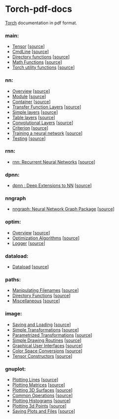 # Torch-pdf-docs
[Torch](http://torch.ch/docs/package-docs.html) documentation in pdf format.


### main:
- [Tensor](https://github.com/tastyminerals/Torch-pdf-docs/blob/master/Tensor.pdf) [[source](https://github.com/torch/torch7/blob/master/doc/tensor.md)]
- [CmdLine](https://github.com/tastyminerals/Torch-pdf-docs/blob/master/CmdLine.pdf) [[source](https://github.com/torch/torch7/blob/master/doc/cmdline.md)]
- [Directory functions](https://github.com/tastyminerals/Torch-pdf-docs/blob/master/Directory%20Functions.pdf) [[source](https://github.com/torch/paths/blob/master/doc/dirfunctions.md)]
- [Math Functions](https://github.com/tastyminerals/Torch-pdf-docs/blob/master/Math%20Functions.pdf) [[source](https://github.com/torch/torch7/blob/master/doc/maths.md)]
- [Torch utility functions](https://github.com/tastyminerals/Torch-pdf-docs/blob/master/Utility%20Functions.pdf) [[source](https://github.com/torch/torch7/blob/master/doc/utility.md)]

### nn:
- [Overview](https://github.com/tastyminerals/Torch-pdf-docs/blob/master/nn/Overview.pdf) [[source](https://github.com/torch/nn/blob/master/doc/overview.md#nn.overview.dok)]
- [Module](https://github.com/tastyminerals/Torch-pdf-docs/blob/master/nn/Module.pdf) [[source](https://github.com/torch/nn/blob/master/doc/module.md#nn.Module)]
- [Container](https://github.com/tastyminerals/Torch-pdf-docs/blob/master/nn/Container.pdf) [[source](https://github.com/torch/nn/blob/master/doc/containers.md#nn.Containers)]
- [Transfer Function Layers](https://github.com/tastyminerals/Torch-pdf-docs/blob/master/nn/Transfer%20Functions.pdf) [[source](https://github.com/torch/nn/blob/master/doc/transfer.md#nn.transfer.dok)]
- [Simple layers](https://github.com/tastyminerals/Torch-pdf-docs/blob/master/nn/Simple%20Layers.pdf) [[source](https://github.com/torch/nn/blob/master/doc/simple.md#nn.simplelayers.dok)]
- [Table layers](https://github.com/tastyminerals/Torch-pdf-docs/blob/master/nn/Table%20Layers.pdf) [[source](https://github.com/torch/nn/blob/master/doc/table.md#nn.TableLayers)]
- [Convolutional Layers](https://github.com/tastyminerals/Torch-pdf-docs/blob/master/nn/Convolutional%20layers.pdf) [[source](https://github.com/torch/nn/blob/master/doc/convolution.md)]
- [Criterion](https://github.com/tastyminerals/Torch-pdf-docs/blob/master/nn/Criterion.pdf) [[source](https://github.com/torch/nn/blob/master/doc/criterion.md#nn.Criterions)]
- [Training a neural network](https://github.com/tastyminerals/Torch-pdf-docs/blob/master/nn/Training.pdf) [[source](https://github.com/torch/nn/blob/master/doc/training.md#nn.traningneuralnet.dok)]
- [Testing](https://github.com/tastyminerals/Torch-pdf-docs/blob/master/nn/Testing.pdf) [[source](https://github.com/torch/nn/blob/master/doc/testing.md)]

### rnn:
- [rnn: Recurrent Neural Networks](https://github.com/tastyminerals/Torch-pdf-docs/blob/master/rnn/rnn.pdf) [[source](https://github.com/Element-Research/rnn)]

### dpnn:
- [dpnn : Deep Extensions to NN](https://github.com/tastyminerals/Torch-pdf-docs/blob/master/dpnn/dpnn.pdf) [[source](https://github.com/Element-Research/dpnn)]

### nngraph
- [nngraph: Neural Network Graph Package](https://github.com/tastyminerals/Torch-pdf-docs/blob/master/nngraph/Neural%20Network%20Graph%20Package.pdf) [[source](https://github.com/torch/nngraph/blob/master/README.md)]

### optim:
- [Overview](https://github.com/tastyminerals/Torch-pdf-docs/blob/master/optim/Overview.pdf) [[source](https://github.com/torch/optim/blob/master/doc/intro.md)]
- [Optimization Algorithms](https://github.com/tastyminerals/Torch-pdf-docs/blob/master/optim/Optimization%20Algorithms.pdf) [[source](https://github.com/torch/optim/blob/master/doc/algos.md)]
- [Logger](https://github.com/tastyminerals/Torch-pdf-docs/blob/master/optim/Logger.pdf) [[source](https://github.com/torch/optim/blob/master/doc/logger.md)]

### dataload:
- [Dataload](https://github.com/tastyminerals/Torch-pdf-docs/blob/master/dataload/dataload.pdf) [[source](https://github.com/Element-Research/dataload)]

### paths:
- [Manipulating Filenames](https://github.com/tastyminerals/Torch-pdf-docs/blob/master/paths/Manipulating%20Filenames.pdf) [[source](https://github.com/torch/paths/blob/master/doc/filenames.md)]
- [Directory Functions](https://github.com/tastyminerals/Torch-pdf-docs/blob/master/paths/Directory%20Functions.pdf) [[source](https://github.com/torch/paths/blob/master/doc/dirfunctions.md)]
- [Miscellaneous](https://github.com/tastyminerals/Torch-pdf-docs/blob/master/paths/Miscellaneous.pdf) [[source](https://raw.githubusercontent.com/torch/paths/master/doc/misc.md)]

### image:
- [Saving and Loading](https://github.com/tastyminerals/Torch-pdf-docs/blob/master/image/Saving%20and%20Loading.pdf) [[source](https://github.com/torch/image/blob/master/doc/saveload.md)]
- [Simple Transformations](https://github.com/tastyminerals/Torch-pdf-docs/blob/master/image/Simple%20Transformations.pdf) [[source](https://github.com/torch/image/blob/master/doc/simpletransform.md)]
- [Parametrized Transformations](https://github.com/tastyminerals/Torch-pdf-docs/blob/master/image/Parameterized%20Transformations.pdf) [[source](https://github.com/torch/image/blob/master/doc/paramtransform.md)]
- [Simple Drawing Routines](https://github.com/tastyminerals/Torch-pdf-docs/blob/master/image/Simple%20Drawing%20Routines.pdf) [[source](https://github.com/torch/image/blob/master/doc/drawing.md)]
- [Graphical User Interfaces](https://github.com/tastyminerals/Torch-pdf-docs/blob/master/image/Graphical%20User%20Interfaces.pdf) [[source](https://github.com/torch/image/blob/master/doc/gui.md)]
- [Color Space Conversions](https://github.com/tastyminerals/Torch-pdf-docs/blob/master/image/Color%20Space%20Conversions.pdf) [[source](https://github.com/torch/image/blob/master/doc/colorspace.md)]
- [Tensor Constructors](https://github.com/tastyminerals/Torch-pdf-docs/blob/master/image/Tensor%20Constructors.pdf) [[source](https://github.com/torch/image/blob/master/doc/tensorconstruct.md)]


### gnuplot:
- [Plotting Lines](https://github.com/tastyminerals/Torch-pdf-docs/blob/master/gnuplot/Plotting%20Lines.pdf) [[source](https://github.com/torch/gnuplot/blob/master/doc/plotline.md#gnuplot.line.dok)]
- [Plotting Matrices](https://github.com/tastyminerals/Torch-pdf-docs/blob/master/gnuplot/Plotting%20Matrices.pdf) [[source](https://github.com/torch/gnuplot/blob/master/doc/plotmatrix.md#gnuplot.image.dok)]
- [Plotting 3D Surfaces](https://github.com/tastyminerals/Torch-pdf-docs/blob/master/gnuplot/Plotting%203D%20Surfaces.pdf) [[source](https://github.com/torch/gnuplot/blob/master/doc/plotsurface.md#gnuplot.surface.dok)]
- [Common Operations](https://github.com/tastyminerals/Torch-pdf-docs/blob/master/gnuplot/Common%20Operations.pdf) [[source](https://github.com/torch/gnuplot/blob/master/doc/common.md)]
- [Plotting Histograms](https://github.com/tastyminerals/Torch-pdf-docs/blob/master/gnuplot/Histograms.pdf) [[source](https://github.com/torch/gnuplot/blob/master/doc/plothistogram.md#gnuplot.histogram.dok)]
- [Plotting 3d Points](https://github.com/tastyminerals/Torch-pdf-docs/blob/master/gnuplot/Plotting%203D%20Points.pdf) [[source](https://github.com/torch/gnuplot/blob/master/doc/plot3dpoints.md#gnuplot.scatter3.dok)]
- [Saving Plots and Files](https://github.com/tastyminerals/Torch-pdf-docs/blob/master/gnuplot/Saving%20Plots%20to%20Files.pdf) [[source](https://github.com/torch/gnuplot/blob/master/doc/file.md#gnuplot.files.dok)]

